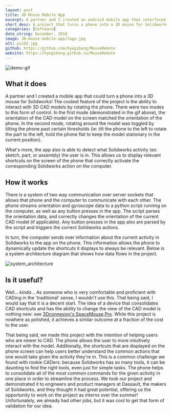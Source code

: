 ```yaml
---
layout: post
title: 3D Mouse Mobile App
excerpt: A partner and I created an android mobile app that interfaced with Solidworks running on a PC. It allowed the user to rotate the Solidworks model by rotating the phone, and also allowed for dynamic shortcut inputs from the phone depending on the current active Solidworks activity.
short_desc: A project that turns a phone into a 3D mouse for Solidworks!
categories: [Software]
date_string: December, 2018
image: 3D-mouse-mobile-app/logo.jpg
alt: pic02.jpg
github: https://github.com/hyegibang/MouseRemote
website: https://hyegibang.github.io/MouseRemote
---
```

![demo-gif](../../img/3D-mouse-mobile-app/CAD_buddy.gif)

## What it does
A partner and I created a mobile app that could turn a phone into a 3D mouse for Solidworks! The coolest feature of the project is the ability to interact with 3D CAD models by rotating the phone. There were two modes to this form of control. In the first mode (demonstrated in the gif above), the orientation of the CAD model on the screen matched the orientation of the phone. In the second mode, rotating around the model was toggled by tilting the phone past certain thresholds (ie: tilt the phone to the left to rotate the part to the left, hold the phone flat to keep the model stationary in the current position).

What's more, the app also is able to detect what Solidworks activity (ex: sketch, part, or assembly) the user is in. This allows us to display relevant shortcuts on the screen of the phone that correctly activate the corresponding Solidworks action on the computer.

## How it works
There is a system of two way communication over server sockets that allows that phone and the computer to communicate with each other. The phone streams orientation and gyroscope data to a python script running on the computer, as well as any button presses in the app. The script parses the orientation data, and correctly changes the orientation of the current CAD model (if applicable). Any button presses in the app also are parsed by the script and triggers the correct Solidworks actions.

In turn, the computer sends over information about the current activity in Solidworks to the app on the phone. This information allows the phone to dynamically update the shortcuts it displays to always be relevant. Below is a system architecture diagram that shows how data flows in the project.

![system_architecture](../../img/3D-mouse-mobile-app/System_Architecture.jpg)

## Is it useful?
Well... _kinda_... As someone who is very comfortable and proficient with CADing in the 'traditional' sense, I wouldn't use this. That being said, I would say that it is a decent start. The idea of a device that consolidates CAD shortcuts and has the ability to change the view of the CAD model is nothing new: see [3Dconnexion's SpaceMouse Pro](https://www.3dconnexion.com/spacemouse_pro/en/). While this project is nowhere as polished, it achieves a similar outcome at a fraction of the cost to the user.

That being said, we made this project with the intention of helping users who are newer to CAD. The phone allows the user to more intuitively interact with the model. Additionally, the shortcuts that are displayed on the phone screen can help users better understand the common actions that one would take given the activity they're in. This is a common challenge we found with rookie CADers: because Solidworks has so many tools, it can be daunting to find the right tools, even just for simple tasks. The phone helps to consolidate all of the most common commands for the given activity in one place in order to streamline the process. We took our project and demonstrated it to engineers and product managers at Dassault, the makers of Solidworks, and they thought it had great potential, offering us the opportunity to work on the project as interns over the summer! Unfortunately, we already had other jobs, but it was cool to get that form of validation for our idea.
